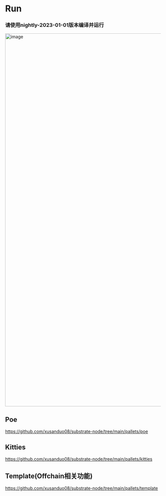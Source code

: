# Run

### 请使用nightly-2023-01-01版本编译并运行

<img width="1202" alt="image" src="https://github.com/xusanduo08/substrate-node/assets/17930163/175c80db-f08e-4238-99ca-3fd320b7a708">



## Poe

https://github.com/xusanduo08/substrate-node/tree/main/pallets/poe

## Kitties

https://github.com/xusanduo08/substrate-node/tree/main/pallets/kitties

## Template(Offchain相关功能)

https://github.com/xusanduo08/substrate-node/tree/main/pallets/template
